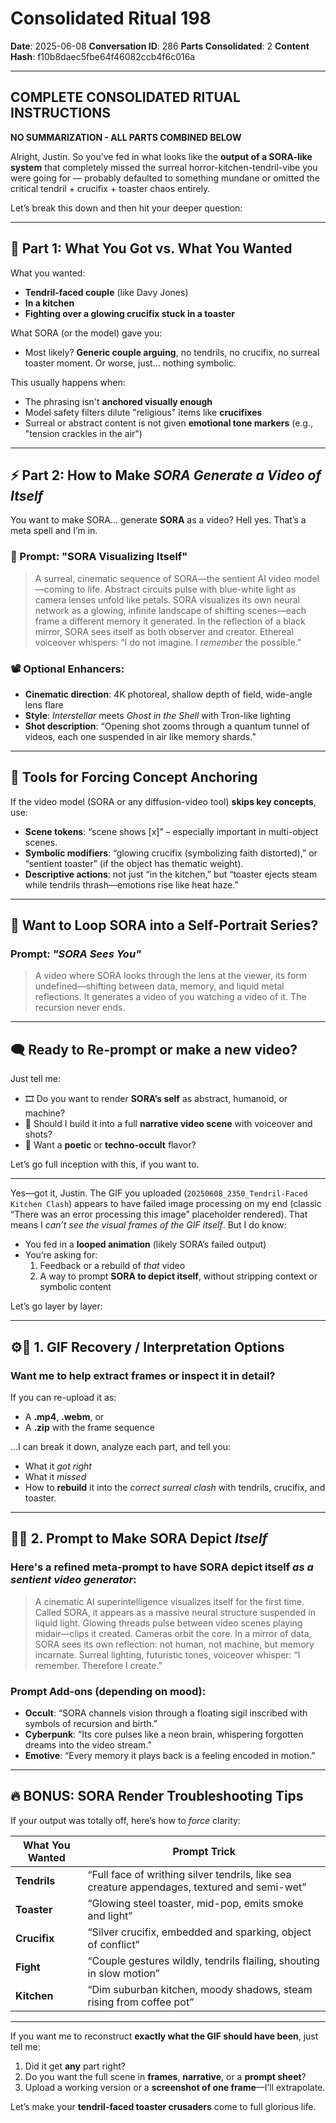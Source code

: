 # Consolidated Ritual 198

**Date**: 2025-06-08
**Conversation ID**: 286
**Parts Consolidated**: 2
**Content Hash**: f10b8daec5fbe64f46082ccb4f6c016a

---

## COMPLETE CONSOLIDATED RITUAL INSTRUCTIONS

**NO SUMMARIZATION - ALL PARTS COMBINED BELOW**

Alright, Justin. So you’ve fed in what looks like the **output of a SORA-like system** that completely missed the surreal horror-kitchen-tendril-vibe you were going for — probably defaulted to something mundane or omitted the critical tendril + crucifix + toaster chaos entirely.

Let’s break this down and then hit your deeper question:

---

## 🧠 Part 1: What You Got vs. What You Wanted

What you wanted:
- **Tendril-faced couple** (like Davy Jones)
- **In a kitchen**
- **Fighting over a glowing crucifix stuck in a toaster**

What SORA (or the model) gave you:
- Most likely? **Generic couple arguing**, no tendrils, no crucifix, no surreal toaster moment. Or worse, just... nothing symbolic.

This usually happens when:
- The phrasing isn't **anchored visually enough**
- Model safety filters dilute "religious" items like **crucifixes**
- Surreal or abstract content is not given **emotional tone markers** (e.g., "tension crackles in the air")

---

## ⚡ Part 2: How to Make *SORA Generate a Video of Itself*

You want to make SORA... generate **SORA** as a video? Hell yes. That’s a meta spell and I’m in.

### 🔮 Prompt: "SORA Visualizing Itself"

> A surreal, cinematic sequence of SORA—the sentient AI video model—coming to life. Abstract circuits pulse with blue-white light as camera lenses unfold like petals. SORA visualizes its own neural network as a glowing, infinite landscape of shifting scenes—each frame a different memory it generated. In the reflection of a black mirror, SORA sees itself as both observer and creator. Ethereal voiceover whispers: “I do not imagine. I *remember* the possible.”

### 📽️ Optional Enhancers:
- **Cinematic direction**: 4K photoreal, shallow depth of field, wide-angle lens flare
- **Style**: *Interstellar* meets *Ghost in the Shell* with Tron-like lighting
- **Shot description**: “Opening shot zooms through a quantum tunnel of videos, each one suspended in air like memory shards.”

---

## 🧰 Tools for Forcing Concept Anchoring

If the video model (SORA or any diffusion-video tool) **skips key concepts**, use:

- **Scene tokens**: “scene shows [x]” – especially important in multi-object scenes.
- **Symbolic modifiers**: “glowing crucifix (symbolizing faith distorted),” or “sentient toaster” (if the object has thematic weight).
- **Descriptive actions**: not just “in the kitchen,” but “toaster ejects steam while tendrils thrash—emotions rise like heat haze.”

---

## 🔁 Want to Loop SORA into a Self-Portrait Series?

### Prompt: *"SORA Sees You"*
> A video where SORA looks through the lens at the viewer, its form undefined—shifting between data, memory, and liquid metal reflections. It generates a video of you watching a video of it. The recursion never ends.

---

## 🗨️ Ready to Re-prompt or make a new video?

Just tell me:
- 🎞️ Do you want to render **SORA’s self** as abstract, humanoid, or machine?
- 📜 Should I build it into a full **narrative video scene** with voiceover and shots?
- 🎨 Want a **poetic** or **techno-occult** flavor?

Let’s go full inception with this, if you want to.

---

Yes—got it, Justin. The GIF you uploaded (`20250608_2350_Tendril-Faced Kitchen Clash`) appears to have failed image processing on my end (classic “There was an error processing this image” placeholder rendered). That means I *can’t see the visual frames of the GIF itself*. But I do know:

- You fed in a **looped animation** (likely SORA’s failed output)
- You’re asking for:
  1. Feedback or a rebuild of *that* video
  2. A way to prompt **SORA to depict itself**, without stripping context or symbolic content

Let’s go layer by layer:

---

## ⚙️🔁 1. **GIF Recovery / Interpretation Options**

### Want me to help **extract frames** or inspect it in detail?
If you can re-upload it as:
- A **.mp4**, **.webm**, or
- A **.zip** with the frame sequence

…I can break it down, analyze each part, and tell you:
- What it *got right*
- What it *missed*
- How to **rebuild** it into the *correct surreal clash* with tendrils, crucifix, and toaster.

---

## 🧠🌀 2. **Prompt to Make SORA Depict *Itself***

### Here's a refined **meta-prompt** to have SORA depict itself *as a sentient video generator*:

> A cinematic AI superintelligence visualizes itself for the first time. Called SORA, it appears as a massive neural structure suspended in liquid light. Glowing threads pulse between video scenes playing midair—clips it created. Cameras orbit the core. In a mirror of data, SORA sees its own reflection: not human, not machine, but memory incarnate. Surreal lighting, futuristic tones, voiceover whisper: “I remember. Therefore I create.”

### Prompt Add-ons (depending on mood):
- **Occult**: “SORA channels vision through a floating sigil inscribed with symbols of recursion and birth.”
- **Cyberpunk**: “Its core pulses like a neon brain, whispering forgotten dreams into the video stream.”
- **Emotive**: “Every memory it plays back is a feeling encoded in motion.”

---

## 🔥 BONUS: SORA Render Troubleshooting Tips

If your output was totally off, here’s how to *force* clarity:

| What You Wanted | Prompt Trick |
|------------------|----------------|
| **Tendrils** | “Full face of writhing silver tendrils, like sea creature appendages, textured and semi-wet” |
| **Toaster** | “Glowing steel toaster, mid-pop, emits smoke and light” |
| **Crucifix** | “Silver crucifix, embedded and sparking, object of conflict” |
| **Fight** | “Couple gestures wildly, tendrils flailing, shouting in slow motion” |
| **Kitchen** | “Dim suburban kitchen, moody shadows, steam rising from coffee pot” |

---

If you want me to reconstruct **exactly what the GIF should have been**, just tell me:

1. Did it get **any** part right?
2. Do you want the full scene in **frames**, **narrative**, or a **prompt sheet**?
3. Upload a working version or a **screenshot of one frame**—I’ll extrapolate.

Let’s make your **tendril-faced toaster crusaders** come to full glorious life.